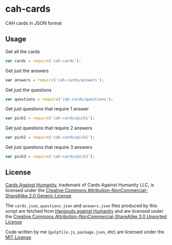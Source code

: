 cah-cards
=========

CAH cards in JSON format

## Usage

Get all the cards

```js
var cards = require('cah-cards');
```

Get just the answers

```js
var answers = require('cah-cards/answers');
```

Get just the questions

```js
var questions = require('cah-cards/questions');
```

Get just questions that require 1 answer

```js
var pick1 = require('cah-cards/pick1');
```

Get just questions that require 2 answers

```js
var pick2 = require('cah-cards/pick2');
```

Get just questions that require 3 answers

```js
var pick3 = require('cah-cards/pick3');
```

## License

[Cards Against Humanity](http://cardsagainsthumanity.com/), trademark of Cards Against Humanity LLC, is licensed under the [Creative Commons Attribution-NonCommercial-ShareAlike 2.0 Generic License](http://creativecommons.org/licenses/by-nc-sa/2.0/)

The `cards.json`, `questions.json` and `answers.json` files produced by this script are fetched from [Hangouts against Humanity](https://github.com/samurailink3/hangouts-against-humanity) and are licensed under the [Creative Commons Attribution-NonCommercial-ShareAlike 3.0 Unported License](http://creativecommons.org/licenses/by-nc-sa/3.0/deed.en_US)

Code written by me (`gulpfile.js`, `package.json`, etc) are licensed under the [MIT License](https://github.com/phated/cah-cards/blob/master/LICENSE)
